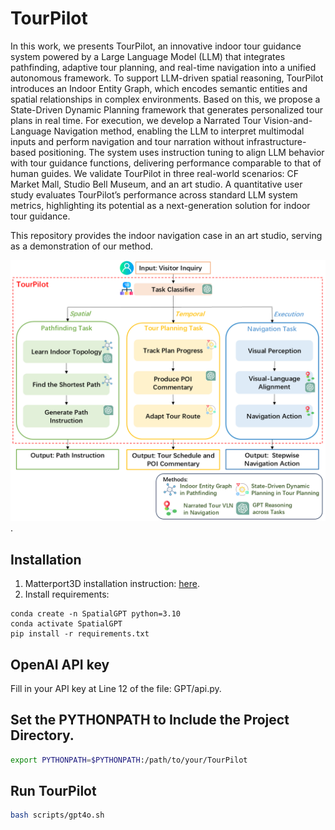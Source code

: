 # TourPilot
In this work, we presents TourPilot, an innovative indoor tour guidance system powered by a Large Language Model (LLM) that integrates pathfinding, adaptive tour planning, and real-time navigation into a unified autonomous framework. To support LLM-driven spatial reasoning, TourPilot introduces an Indoor Entity Graph, which encodes semantic entities and spatial relationships in complex environments. Based on this, we propose a State-Driven Dynamic Planning framework that generates personalized tour plans in real time. For execution, we develop a Narrated Tour Vision-and-Language Navigation method, enabling the LLM to interpret multimodal inputs and perform navigation and tour narration without infrastructure-based positioning. The system uses instruction tuning to align LLM behavior with tour guidance functions, delivering performance comparable to that of human guides. We validate TourPilot in three real-world scenarios: CF Market Mall, Studio Bell Museum, and an art studio. A quantitative user study evaluates TourPilot’s performance across standard LLM system metrics, highlighting its potential as a next-generation solution for indoor tour guidance. 

This repository provides the indoor navigation case in an art studio, serving as a demonstration of our method.

 ![SpatialGPT](framework.png).

## Installation
1. Matterport3D installation instruction: [here](https://github.com/peteanderson80/Matterport3DSimulator). 
2. Install requirements:
```setup
conda create -n SpatialGPT python=3.10
conda activate SpatialGPT
pip install -r requirements.txt
```

## OpenAI API key
Fill in your API key at Line 12 of the file: GPT/api.py.


## Set the PYTHONPATH to Include the Project Directory.
```bash
export PYTHONPATH=$PYTHONPATH:/path/to/your/TourPilot
```
## Run TourPilot
```bash
bash scripts/gpt4o.sh
```


